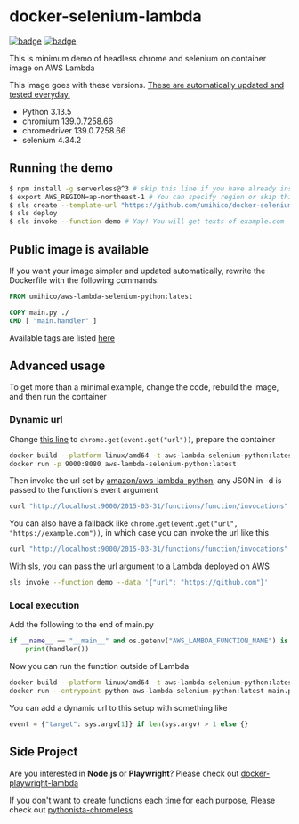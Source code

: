 # docker-selenium-lambda

[![badge](https://github.com/umihico/docker-selenium-lambda/actions/workflows/demo-test.yml/badge.svg)](https://github.com/umihico/docker-selenium-lambda/actions/workflows/demo-test.yml)
[![badge](https://github.com/umihico/docker-selenium-lambda/actions/workflows/auto-update.yml/badge.svg)](https://github.com/umihico/docker-selenium-lambda/actions/workflows/auto-update.yml)

This is minimum demo of headless chrome and selenium on container image on AWS Lambda

This image goes with these versions. [These are automatically updated and tested everyday.](https://github.com/umihico/docker-selenium-lambda/actions)

- Python 3.13.5
- chromium 139.0.7258.66
- chromedriver 139.0.7258.66
- selenium 4.34.2

## Running the demo

```bash
$ npm install -g serverless@^3 # skip this line if you have already installed Serverless Framework
$ export AWS_REGION=ap-northeast-1 # You can specify region or skip this line. us-east-1 will be used by default.
$ sls create --template-url "https://github.com/umihico/docker-selenium-lambda/tree/main" --path docker-selenium-lambda && cd $_
$ sls deploy
$ sls invoke --function demo # Yay! You will get texts of example.com
```

## Public image is available

If you want your image simpler and updated automatically, rewrite the Dockerfile with the following commands:

```Dockerfile
FROM umihico/aws-lambda-selenium-python:latest

COPY main.py ./
CMD [ "main.handler" ]
```

Available tags are listed [here](https://hub.docker.com/r/umihico/aws-lambda-selenium-python/tags)

## Advanced usage

To get more than a minimal example, change the code, rebuild the image, and then run the container

### Dynamic url

Change [this line](https://github.com/umihico/docker-selenium-lambda/blob/7a19acc/main.py#L25) to `chrome.get(event.get("url"))`, prepare the container

```bash
docker build --platform linux/amd64 -t aws-lambda-selenium-python:latest .
docker run -p 9000:8080 aws-lambda-selenium-python:latest
```

Then invoke the url set by [amazon/aws-lambda-python](https://hub.docker.com/r/amazon/aws-lambda-python#usage), any JSON in -d is passed to the function's event argument

```bash
curl "http://localhost:9000/2015-03-31/functions/function/invocations" -d '{"url": "https://example.com"}'
```

You can also have a fallback like `chrome.get(event.get("url", "https://example.com"))`, in which case you can invoke the url like this

```bash
curl "http://localhost:9000/2015-03-31/functions/function/invocations" -d '{}'
```

With sls, you can pass the url argument to a Lambda deployed on AWS

```bash
sls invoke --function demo --data '{"url": "https://github.com"}'
```

### Local execution

Add the following to the end of main.py

```python
if __name__ == "__main__" and os.getenv("AWS_LAMBDA_FUNCTION_NAME") is None:
    print(handler())
```

Now you can run the function outside of Lambda

```bash
docker build --platform linux/amd64 -t aws-lambda-selenium-python:latest .
docker run --entrypoint python aws-lambda-selenium-python:latest main.py
```

You can add a dynamic url to this setup with something like

```python
event = {"target": sys.argv[1]} if len(sys.argv) > 1 else {}
```

## Side Project

Are you interested in **Node.js** or **Playwright**? Please check out [docker-playwright-lambda](https://github.com/umihico/docker-playwright-lambda)

If you don't want to create functions each time for each purpose, Please check out [pythonista-chromeless](https://github.com/umihico/pythonista-chromeless)
